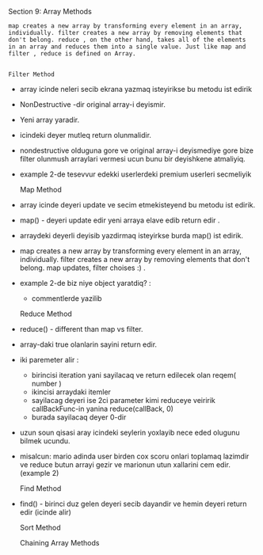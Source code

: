 Section 9: Array Methods

    map creates a new array by transforming every element in an array, 
    individually. filter creates a new array by removing elements that 
    don't belong. reduce , on the other hand, takes all of the elements 
    in an array and reduces them into a single value. Just like map and 
    filter , reduce is defined on Array.


    Filter Method

* array icinde neleri secib ekrana yazmaq isteyirikse bu metodu ist edirik
* NonDestructive -dir original array-i deyismir.
* Yeni array yaradir.
* icindeki deyer mutleq return olunmalidir.
* nondestructive olduguna gore ve original array-i deyismediye gore bize filter
olunmush arraylari vermesi ucun bunu bir deyishkene atmaliyiq.
  
* example 2-de tesevvur edekki userlerdeki premium userleri secmeliyik


    Map Method

* array icinde deyeri update ve secim etmekisteyend bu metodu ist edirik.
* map() - deyeri update edir yeni arraya elave edib return edir .
* arraydeki deyerli deyisib yazdirmaq isteyirkse burda map() ist edirik.

* map creates a new array by transforming every element in an array,
  individually. filter creates a new array by removing elements that
  don't belong. map updates, filter choises :) .
  
* example 2-de biz niye object yaratdiq? :
    * commentlerde yazilib

    
    Reduce Method

* reduce() - different than map vs filter.
* array-daki true olanlarin sayini return edir.
* iki paremeter alir :
    * birincisi iteration yani sayilacaq ve return edilecek olan reqem( number )
    * ikincisi arraydaki itemler
    * sayilacag deyeri ise 2ci parameter kimi reduceye veiririk callBackFunc-in
    yanina reduce(callBack, 0)
    * burada sayilacaq deyer 0-dir  

* uzun soun qisasi aray icindeki seylerin yoxlayib nece eded olugunu bilmek ucundu.

* misalcun:  mario adinda user birden cox scoru onlari toplamaq lazimdir
   ve reduce butun arrayi gezir ve marionun utun xallarini cem edir. (example 2)

    
    Find Method

* find() - birinci duz gelen deyeri secib dayandir ve hemin deyeri return edir (icinde alir)

    
    Sort Method
    
    Chaining Array Methods
